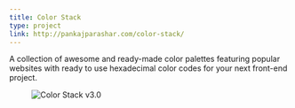 ```yaml
---
title: Color Stack
type: project
link: http://pankajparashar.com/color-stack/
---
```


A collection of awesome and ready-made color palettes featuring popular websites
with ready to use hexadecimal color codes for your next front-end project.

<figure style="margin-right: -3.5em;">
    <img src="http://res.cloudinary.com/dw9fem4ki/image/upload/v1421586084/color-stack_o0m7kn.png" alt="Color Stack v3.0" style="margin-bottom: -1.5em;">
</figure>
